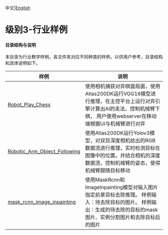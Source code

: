 中文|[English](README.md)

# 级别3-行业样例

#### 目录结构与说明

本目录为行业教学样例，各文件夹对应不同种类的样例，以供用户参考，目录结构和具体说明如下。  

| 样例  | 说明  |
|---|---|
| [Robot_Play_Chess](./Robot_Play_Chess)  | 使用相机捕获对弈棋盘局面，使用Atlas200DK运行VGG16模型进行推理，在主控平台上运行对弈引擎计算出AI的走法，控制机械臂下棋， 用户使用webserver在移动端根据UI与机械臂进行对弈  |
| [Robotic_Arm_Object_Following](./Robotic_Arm_Object_Following)  |  使用Atlas200DK运行Yolov3模型，对双目深度相机给出的RGB数据流进行推理，实时检测目标在图像中的位置。并结合相机的深度数据流，控制机械臂的姿态，使得机械臂跟随目标移动 |
| [mask_rcnn_image_inpainting](./mask_rcnn_image_inpainting)  | 使用MaskRcnn和ImageInpainting模型对输入图片指定前景目标去除推理。 样例输入：待去除目标的图片。 样例输出：生成的待去除的目标的mask图片、实例分割图片和去除目标后的图片  |